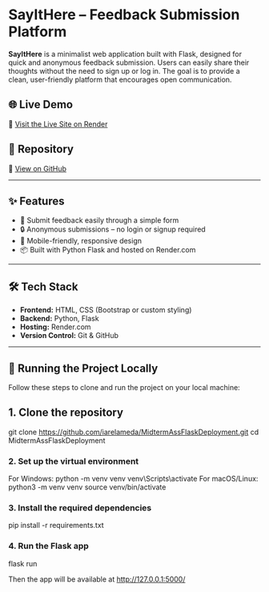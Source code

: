 # SayItHere – Feedback Submission Platform

**SayItHere** is a minimalist web application built with Flask, designed for quick and anonymous feedback submission. Users can easily share their thoughts without the need to sign up or log in. The goal is to provide a clean, user-friendly platform that encourages open communication.

## 🌐 Live Demo

🔗 [Visit the Live Site on Render](https://midtermassflaskdeployment.onrender.com)

## 📂 Repository

🔗 [View on GitHub](https://github.com/iarelameda/MidtermAssFlaskDeployment.git)

---

## ✨ Features

- 📝 Submit feedback easily through a simple form
- 🔒 Anonymous submissions – no login or signup required
- 📱 Mobile-friendly, responsive design
- 📦 Built with Python Flask and hosted on Render.com

---

## 🛠️ Tech Stack

- **Frontend:** HTML, CSS (Bootstrap or custom styling)
- **Backend:** Python, Flask
- **Hosting:** Render.com
- **Version Control:** Git & GitHub

---

## 🚀 Running the Project Locally

Follow these steps to clone and run the project on your local machine:

## 1. Clone the repository

git clone https://github.com/iarelameda/MidtermAssFlaskDeployment.git
cd MidtermAssFlaskDeployment

### 2. Set up the virtual environment

For Windows:
  python -m venv venv
  venv\Scripts\activate
For macOS/Linux:
  python3 -m venv venv
  source venv/bin/activate

### 3. Install the required dependencies

pip install -r requirements.txt

### 4. Run the Flask app

flask run

Then the app will be available at http://127.0.0.1:5000/
